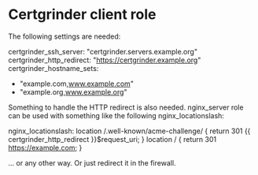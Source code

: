 Certgrinder client role
========================

The following settings are needed:

certgrinder_ssh_server: "certgrinder.servers.example.org"
certgrinder_http_redirect: "https://certgrinder.example.org"
certgrinder_hostname_sets:
 - "example.com,www.example.com"
 - "example.org,www.example.org"

Something to handle the HTTP redirect is also needed. nginx_server role can be used with something like the following nginx_locationslash:

nginx_locationslash:
  location /.well-known/acme-challenge/ {
        return 301 {{ certgrinder_http_redirect }}$request_uri;
  }
  location / {
        return 301 https://example.com;
  }

... or any other way. Or just redirect it in the firewall.

